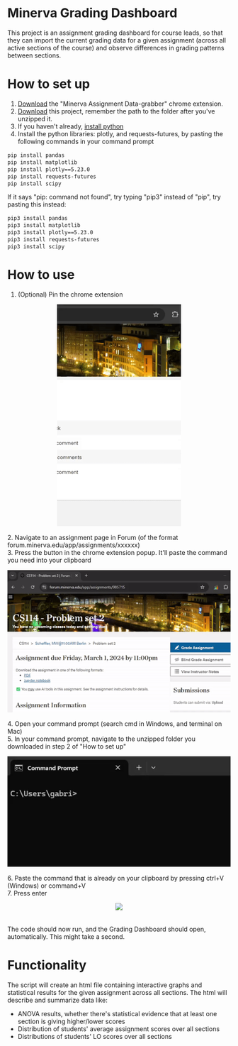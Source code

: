 # Minerva Grading Dashboard
This project is an assignment grading dashboard for course leads, so that they can import the current grading data for a given assignment (across all active sections of the course) and observe differences in grading patterns between sections.

# How to set up
1. [Download](https://chromewebstore.google.com/detail/minerva-assignment-data-g/afmncekkkklpkommcpkgiielaoahiiin) the "Minerva Assignment Data-grabber" chrome extension.
2. [Download](https://github.com/g-nilsson/Grading-Dashboard/archive/refs/heads/main.zip) this project, remember the path to the folder after you've unzipped it.
3. If you haven't already, [install python](https://www.python.org/downloads/)
4. Install the python libraries: plotly, and requests-futures, by pasting the following commands in your command prompt <br>
```
pip install pandas
pip install matplotlib
pip install plotly==5.23.0
pip install requests-futures
pip install scipy
```
If it says "pip: command not found", try typing "pip3" instead of "pip", try pasting this instead:
```
pip3 install pandas
pip3 install matplotlib
pip3 install plotly==5.23.0
pip3 install requests-futures
pip3 install scipy
```

# How to use
1. (Optional) Pin the chrome extension<br>
<p align="center">
<img src="https://github.com/g-nilsson/public_files/blob/main/pin_extension.gif" width="280" />
</p>
2. Navigate to an assignment page in Forum (of the format forum.minerva.edu/app/assignments/xxxxxx)<br>
3. Press the button in the chrome extension popup. It'll paste the command you need into your clipboard<br>
<p align="center">
<img src="https://github.com/g-nilsson/public_files/blob/main/using_extension.gif" width="600" />
</p>
4. Open your command prompt (search cmd in Windows, and terminal on Mac)<br>
5. In your command prompt, navigate to the unzipped folder you downloaded in step 2 of "How to set up"<br>
<p align="center">
<img src="https://github.com/g-nilsson/public_files/blob/main/using_cd.gif" width="600" />
</p>
6. Paste the command that is already on your clipboard by pressing ctrl+V (Windows) or command+V<br>
7. Press enter<br>
<p align="center">
<img src="https://github.com/g-nilsson/public_files/blob/main/using_grading_dashboard.gif" width="600" />
</p>
<br>
The code should now run, and the Grading Dashboard should open, automatically. This might take a second.

# Functionality
The script will create an html file containing interactive graphs and statistical results for the given assignment across all sections.
The html will describe and summarize data like:
- ANOVA results, whether there's statistical evidence that at least one section is giving higher/lower scores
- Distribution of students' average assignment scores over all sections
- Distributions of students' LO scores over all sections
